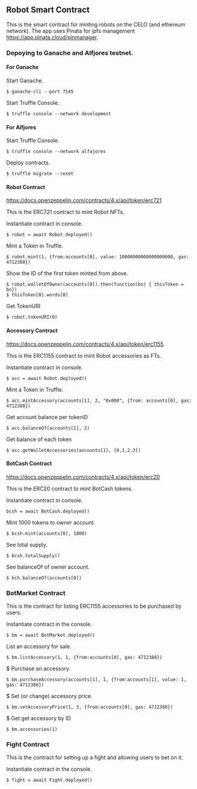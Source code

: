 ## Robot Smart Contract
This is the smart contract for minting robots on the CELO (and ethereum network). The app uses Pinata for ipfs management <https://app.pinata.cloud/pinmanager>.

### Depoying to Ganache and Alfjores testnet.

#### For Ganache
Start Ganache.
```
$ ganache-cli --port 7545
```

Start Truffle Console.
```
$ truffle console --network development
```

#### For Alfjores

Start Truffle Console.
```
$ truffle console --network alfajores
```

Deploy contracts.
```
$ truffle migrate --reset
```

#### Robot Contract
<https://docs.openzeppelin.com/contracts/4.x/api/token/erc721>  

This is the ERC721 contract to mint Robot NFTs.  

Instantiate contract in console.
```
$ robot = await Robot.deployed()
```

Mint a Token in Truffle.
```
$ robot.mint(1, {from:accounts[0], value: 10000000000000000000, gas: 4712388})
```

Show the ID of the first token minted from above.
```
$ robot.walletOfOwner(accounts[0]).then(function(bn) { thisToken = bn})
$ thisToken[0].words[0]
```

Get TokenURI
```
$ robot.tokenURI(0)
```

#### Accessory Contract
<https://docs.openzeppelin.com/contracts/4.x/api/token/erc1155>  

This is the ERC1155 contract to mint Robot accessories as FTs.  

Instantiate contract in console.
```
$ acc = await Robot.deployed()
```

Mint a Token in Truffle.
```
$ acc.mintAccessory(accounts[1], 2, "0x000", {from: accounts[0], gas: 4712388})
```

Get account balance per tokenID
```
$ acc.balanceOf(accounts[1], 2)
```

Get balance of each token
```
$ acc.getWalletAccessories(accounts[1], [0,1,2,3])
```

#### BotCash Contract
<https://docs.openzeppelin.com/contracts/4.x/api/token/erc20>  

This is the ERC20 contract to mint BotCash tokens.

Instantiate contract in console.
```
bcsh = await BotCash.deployed()
```

Mint 1000 tokens to owner account.
```
$ bcsh.mint(accounts[0], 1000)
```

See total supply.
```
$ bcsh.totalSupply()
```

See balanceOf of owner account.
```
$ bch.balanceOf(accounts[0])
```

### BotMarket Contract
This is the contract for listing ERC1155 accessories to be purchased by users.  


Instantiate contract in the console.
```
$ bm = await BotMarket.deployed()
```

List an accessory for sale.
```
$ bm.listAccessory(1, 1, {from:accounts[0], gas: 4712388})
```

$ Purchase an accessory.
```
$ bm.purchaseAccessory(accounts[1], 1, {from:accounts[1], value: 1, gas: 4712388})
```

$ Set (or change) accessory price.
```
$ bm.setAccessoryPrice(1, 3, {from:accounts[0], gas: 4712388})
```

$ Get get accessory by ID
```
$ bm.accessories(1)
```

### Fight Contract
This is the contract for setting up a fight and allowing users to bet on it.

Instantiate contract in the console.
```
$ fight = await Fight.deployed()
```
